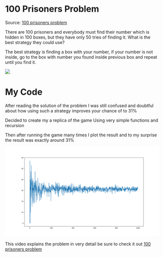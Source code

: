 # 100 Prisoners Problem
Source: <a href="https://en.wikipedia.org/wiki/100_prisoners_problem">100 prisoners problem</a>
<p>
There are 100 prisoners and everybody must find their number which is hidden in 100 boxes, but they have only 50 tries of finding it. What is the best strategy they could use?
</p>
<p>
  The best strategy is finding a box with your number, if your number is not inside, go to the box with number you found inside previous box and repeat until you find it. 
</p>


<img src="https://upload.wikimedia.org/wikipedia/commons/0/05/100_prisoners_problem_qtl1.svg" />

# My Code
<p>
  After reading the solution of the problem I was still confused and doubtful about how using such a strategy improves your chance of to 31%
<p>
  Decided to create my a replica of the game Using very simple functions and recursion
</p>
<p>
  Then after running the game many times I plot the result and to my surprise the result was exactly around 31%
</p>
<img src = "Code/Figure_1.png" />

This video explains the problem in very detail be sure to check it out
<a href="https://youtu.be/iSNsgj1OCLA">100 prisoners problem</a>

